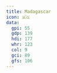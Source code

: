 ```yaml
---
title: Madagascar
icon: 🇲🇬
data:
  gpi: 55
  gdp: 139
  hdi: 177
  whr: 123
  col: 9
  gci: 89
  gfs: 106
---
```

